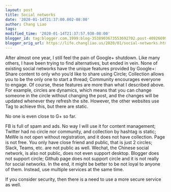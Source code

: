 ```yaml
---
layout: post
title: Social networks
date: '2020-01-14T21:37:00.002-08:00'
author: Chang Liao
tags:
modified_time: '2020-01-14T21:37:57.938-08:00'
blogger_id: tag:blogger.com,1999:blog-3538903673553692702.post-4092669971080083675
blogger_orig_url: https://life.changliao.us/2020/01/social-networks.html
---
```


After almost one year, I still feel the pain of Google+ shutdown.
Like many others, I have been trying to find alternatives, but ended in vein.
None of existing social networks have the unique features provided by Google+:
Share content to only who you’d like to share using Circle;
Collection allows you to be the only one to start a thread;
Community encourages everyone to engage.
Of course, these features are more than what I described above. For example, circles are dynamics, which means that you can change someone in the circle without changing the post, and the changes will be updated whenever they refresh the site. However, the other websites use Tag to achieve this, but there are static.

No one is even close to G+ so far.

FB is full of spam and ads. No way I will use it for content management;
Twitter had no circle nor community, and collection by hashtag is static;
MeWe is not open without registration, and it does not have collection. Page is not free. You only have close friend and public, that is just 2 circles;
Slack, Teams, etc. are not public as well.
Wechat, the Chinese social network, is also not public, does not even support desktop.
Blogger does not support circle;
Github page does not support circle and it is not really for social networks.
In the end, it might be better to be not loyal to anyone of them. Instead, use multiple services at the same time.

If you consider security, then there is a need to use a more secure service as well.